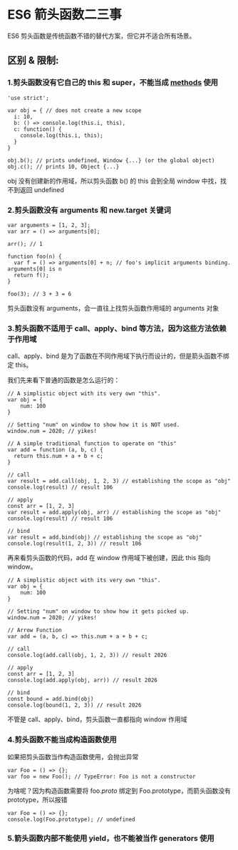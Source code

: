 # ES6 箭头函数二三事

ES6 剪头函数是传统函数不错的替代方案，但它并不适合所有场景。

## 区别 & 限制:

### 1.剪头函数没有它自己的 this 和 super，不能当成 [methods](https://developer.mozilla.org/en-US/docs/Glossary/Method) 使用

```
'use strict';

var obj = { // does not create a new scope
  i: 10,
  b: () => console.log(this.i, this),
  c: function() {
    console.log(this.i, this);
  }
}

obj.b(); // prints undefined, Window {...} (or the global object)
obj.c(); // prints 10, Object {...}
```

obj 没有创建新的作用域，所以剪头函数 b() 的 this 会到全局 window 中找，找不到返回 undefined



### 2.剪头函数没有 arguments 和 new.target 关键词

```
var arguments = [1, 2, 3];
var arr = () => arguments[0];

arr(); // 1

function foo(n) {
  var f = () => arguments[0] + n; // foo's implicit arguments binding. arguments[0] is n
  return f();
}

foo(3); // 3 + 3 = 6
```

剪头函数没有 arguments，会一直往上找剪头函数作用域的 arguments 对象



### 3.剪头函数不适用于 call、apply、bind 等方法，因为这些方法依赖于作用域

call、apply、bind 是为了函数在不同作用域下执行而设计的，但是箭头函数不绑定 this。

我们先来看下普通的函数是怎么运行的：

```
// A simplistic object with its very own "this".
var obj = {
    num: 100
}

// Setting "num" on window to show how it is NOT used.
window.num = 2020; // yikes!

// A simple traditional function to operate on "this"
var add = function (a, b, c) {
  return this.num + a + b + c;
}

// call
var result = add.call(obj, 1, 2, 3) // establishing the scope as "obj"
console.log(result) // result 106

// apply
const arr = [1, 2, 3]
var result = add.apply(obj, arr) // establishing the scope as "obj"
console.log(result) // result 106

// bind
var result = add.bind(obj) // establishing the scope as "obj"
console.log(result(1, 2, 3)) // result 106
```

再来看剪头函数的代码，add 在 window 作用域下被创建，因此 this 指向 window。

```
// A simplistic object with its very own "this".
var obj = {
    num: 100
}

// Setting "num" on window to show how it gets picked up.
window.num = 2020; // yikes!

// Arrow Function
var add = (a, b, c) => this.num + a + b + c;

// call
console.log(add.call(obj, 1, 2, 3)) // result 2026

// apply
const arr = [1, 2, 3]
console.log(add.apply(obj, arr)) // result 2026

// bind
const bound = add.bind(obj)
console.log(bound(1, 2, 3)) // result 2026
```

不管是 call、apply、bind，剪头函数一直都指向 window 作用域


### 4.剪头函数不能当成构造函数使用

如果把剪头函数当作构造函数使用，会抛出异常

```
var Foo = () => {};
var foo = new Foo(); // TypeError: Foo is not a constructor
```

为啥呢？因为构造函数需要将 foo._proto_ 绑定到 Foo.prototype，而箭头函数没有 prototype，所以报错

```
var Foo = () => {};
console.log(Foo.prototype); // undefined
```


### 5.箭头函数内部不能使用 yield，也不能被当作 generators 使用
